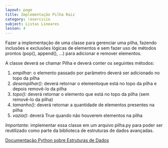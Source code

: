 ```yaml
---
layout: page
title: Implementação Pilha Raiz
category: !exercicio
subject: Listas Lineares
lesson: 4
---
```

Fazer a implementação de uma classe para gerenciar uma pilha, fazendo inclusões e exclusões lógicas de elementos e sem fazer uso de métodos prontos (pop(), append(), ...) para adicionar e remover elementos.


A classe deverá se chamar Pilha e deverá conter os seguintes métodos:

1. *empilhar*: o elemento passado por parâmetro deverá ser adicionado no topo da pilha
1. *desempilhar()*: deverá retornar o elementoque está no topo da pilha e depois removê-lo da pilha
1. *topo():* deverá retornar o  elemento que está no topo da pilha (sem removê-lo da pilha)
1. *tamanho()*: deverá retornar a quantidade de elementos presentes na pilha
1. *vazia()*: deverá True quando não houverem elementos na pilha

*Importante:* implementar essa classe em um arquivo pilha.py para poder ser reutilizado como parte da biblioteca de estruturas de dados avançadas.

<a href="https://docs.python.org/pt-br/3/tutorial/datastructures.html">Documentação Python sobre Estruturas de Dados</a>
